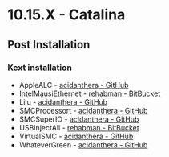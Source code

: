 # 10.15.X - Catalina

## Post Installation

### Kext installation
* AppleALC - [acidanthera - GitHub](https://github.com/acidanthera/AppleALC)
* IntelMausiEthernet - [rehabman - BitBucket](https://bitbucket.org/RehabMan/os-x-intel-network/downloads/)
* Lilu - [acidanthera - GitHub](https://github.com/acidanthera/Lilu)
* SMCProcessort - [acidanthera - GitHub](https://github.com/acidanthera/VirtualSMC)
* SMCSuperIO - [acidanthera - GitHub](https://github.com/acidanthera/VirtualSMC)
* USBInjectAll - [rehabman - BitBucket](https://bitbucket.org/RehabMan/os-x-usb-inject-all/downloads/)
* VirtualSMC - [acidanthera - GitHub](https://github.com/acidanthera/VirtualSMC)
* WhateverGreen - [acidanthera - GitHub](https://github.com/acidanthera/WhateverGreen)